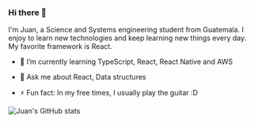 ### Hi there 👋

I'm Juan, a Science and Systems engineering student from Guatemala. I enjoy to learn new technologies and keep learning new things every day. My favorite framework is React.

<!-- - 🔭 I’m currently studying on ... ---->
- 🌱 I’m currently learning TypeScript, React, React Native and AWS
<!-- - 👯 I’m looking to collaborate on ... ---->
<!-- - 🤔 I’m looking for help with ... ---->
- 💬 Ask me about React, Data structures
<!-- - 📫 How to reach me: ... ---->
<!-- - 😄 Pronouns: ... ---->
- ⚡ Fun fact: In my free times, I usually play the guitar :D

![Juan's GitHub stats](https://github-readme-stats.vercel.app/api?username=solaresjuan98&show_icons=true&theme=dracula)

<!--
[![Top Langs](https://github-readme-stats.vercel.app/api/top-langs/?username=solaresjuan98&hide=html,tex,makefile,yacc)](https://github.com/solaresjuan98/github-readme-stats?theme=cobalt)
-->
